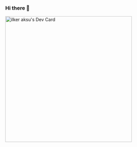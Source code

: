 ### Hi there 👋

<a href="https://app.daily.dev/IlkerAksu"><img src="https://api.daily.dev/devcards/8aac13d7312f42ea839f64bfc25adad2.png?r=21r" width="400" alt="ilker aksu's Dev Card"/></a>

